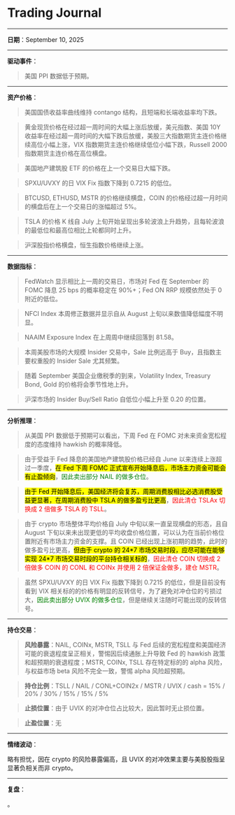 # Trading Journal

---

**日期**：September 10, 2025

---

**驱动事件**：

> 美国 PPI 数据低于预期。

---

**资产价格**：

> 美国国债收益率曲线维持 contango 结构，且短端和长端收益率均下跌。

> 黄金现货价格在经过超一周时间的大幅上涨后放缓，美元指数、美国 10Y 收益率在经过超一周时间的大幅下跌后放缓，美股三大指数期货主连价格继续高位小幅上涨，VIX 指数期货主连价格继续低位小幅下跌，Russell 2000 指数期货主连价格在高位横盘。

> 美国地产建筑股 ETF 的价格在上一个交易日大幅下跌。

> SPXU/UVXY 的日 VIX Fix 指数下降到 0.7215 的低位。

> BTCUSD, ETHUSD, MSTR 的价格继续横盘，COIN 的价格经过超一月时间的横盘后在上一个交易日的涨幅超过 5%。

> TSLA 的价格 K 线自 July 上旬开始呈现出多轮波浪上升趋势，且每轮波浪的最低位和最高位相比上轮都同时上升。

> 沪深股指价格横盘，恒生指数价格继续上涨。

---

**数据指标**：

> FedWatch 显示相比上一周的交易日，市场对 Fed 在 September 的 FOMC 降息 25 bps 的概率稳定在 90%+；Fed ON RRP 规模依然处于 0 附近的低位。

> NFCI Index 本周修正数据并显示自从 August 上旬以来数值降低幅度不明显。

> NAAIM Exposure Index 在上周周中继续回落到 81.58。

> 本周美股市场的大规模 Insider 交易中，Sale 比例远高于 Buy，且指数主要权重股的 Insider Sale 尤其频繁。

> 随着 September 美国企业缴税季的到来，Volatility Index, Treasury Bond, Gold 的价格将会季节性地上升。

> 沪深市场的 Insider Buy/Sell Ratio 自低位小幅上升至 0.20 的位置。

---

**分析推理**：

> 从美国 PPI 数据低于预期可以看出，下周 Fed 在 FOMC 对未来资金宽松程度的态度维持 hawkish 的概率降低。

> 由于受益于 Fed 降息的美国地产建筑股价格已经自 June 以来连续上涨超过一季度，<mark>在 Fed 下周 FOMC 正式宣布开始降息后，市场主力资金可能会有止盈倾向</mark>，<span style="color: green;">因此卖出部分 NAIL 的做多仓位</span>。

> <mark>由于 Fed 开始降息后，美国经济将会复苏，周期消费股相比必选消费股受益更显著，在周期消费股中 TSLA 的做多盈亏比更高</mark>，<span style="color: red;">因此清仓 TSLAx 切换成 2 倍做多 TSLA 的 TSLL</span>。

> 由于 crypto 市场整体平均价格自 July 中旬以来一直呈现横盘的形态，且自 August 下旬以来未出现更低的平均收盘价格位置，可以认为在当前价格位置附近有市场主力资金的支撑。且 COIN 已经出现上涨初期的趋势，此时的做多盈亏比更高，<mark>但由于 crypto 的 24\*7 市场交易时段，应尽可能在能够实现 24\*7 市场交易时段的平台持仓相关标的</mark>，<span style="color: red;">因此清仓 COIN 切换成 2 倍做多 COIN 的 CONL 和 COINx 并使用 2 倍保证金做多，建仓 MSTR</span>。

> 虽然 SPXU/UVXY 的日 VIX Fix 指数下降到 0.7215 的低位，但是目前没有看到 VIX 相关标的的价格有明显的反转信号，为了避免对冲仓位的亏损过大，<span style="color: green;">因此卖出部分 UVIX 的做多仓位</span>，但是继续关注随时可能出现的反转信号。

---

**持仓交易**：

> **风险暴露**：NAIL, COINx, MSTR, TSLL 与 Fed 后续的宽松程度和美国经济可能的衰退程度呈正相关，警惕因后续通胀上升导致 Fed 的 hawkish 政策和超预期的衰退程度；MSTR, COINx, TSLL 存在特定标的的 alpha 风险，与权益市场 beta 风险不完全一致，警惕 alpha 风险超预期。

> **持仓比例**：TSLL / NAIL / CONL+COIN2x / MSTR / UVIX / cash = 15% / 20% / 30% / 15% / 15% / 5%

> **止损位置**：由于 UVIX 的对冲仓位占比较大，因此暂时无止损位置。

> **止盈位置**：无

---

**情绪波动**：

略有担忧，因在 crypto 的风险暴露偏高，且 UVIX 的对冲效果主要与美股股指呈显著负相关而非 crypto。

---

**复盘**：

<mark></mark>。

